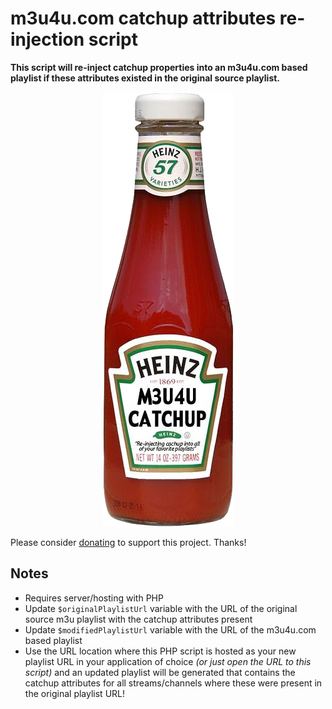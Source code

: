 # m3u4u.com catchup attributes re-injection script

**This script will re-inject catchup properties into an m3u4u.com based playlist if these attributes existed in the original source playlist.**

<p align="center" style="margin:0 auto !important;text-align:center !important;"><img src="m3u4u-catchup.png"></p>

Please consider [donating](https://paypal.me/djouija) to support this project. Thanks!

## Notes

-   Requires server/hosting with PHP
-   Update `$originalPlaylistUrl` variable with the URL of the original source m3u playlist with the catchup attributes present
-   Update `$modifiedPlaylistUrl` variable with the URL of the m3u4u.com based playlist
-   Use the URL location where this PHP script is hosted as your new playlist URL in your application of choice _(or just open the URL to this script)_ and an updated playlist will be generated that contains the catchup attributes for all streams/channels where these were present in the original playlist URL!
